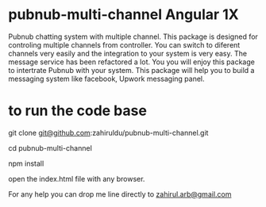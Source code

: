 # pubnub-multi-channel Angular 1X
Pubnub chatting system with multiple channel.
This package is designed for controling multiple channels from controller.
You can switch to diferent channels very easily and the integration to your system is very easy. The message service has been refactored a lot.
You you will enjoy this package to intertrate Pubnub with your system. This package will help you to build a messaging system like facebook, Upwork messaging panel.

# to run the code base

git clone git@github.com:zahiruldu/pubnub-multi-channel.git

cd pubnub-multi-channel

npm install

open the index.html file with any browser.


For any help you can drop me line directly to zahirul.arb@gmail.com
